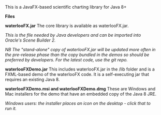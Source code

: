 This is a JavaFX-based scientific charting library for Java 8+


**Files**

**waterlooFX.jar**
    The core library is available as waterlooFX.jar.

*This is the file needed by Java developers and can be imported into Oracle's Scene Builder 2.*

*NB The "stand-alone" copy of waterlooFX.jar will be updated more often in the pre-release phase than the copy bundled in the demos so should be preferred by developers.
For the latest code, use the git repo.*


**waterlooFXDemo.jar**
    This includes waterlooFX.jar in the /lib folder and is a FXML-based demo of the waterlooFX code.
    It is a self-executing jar that requires an existing Java 8.

**waterlooFXDemo.msi and waterlooFXDemo.dmg**
    These are Windows and Mac installers for the demo that have an embedded copy of the Java 8 JRE.

*Windows users: the installer places an icon on the desktop - click that to run it.*
